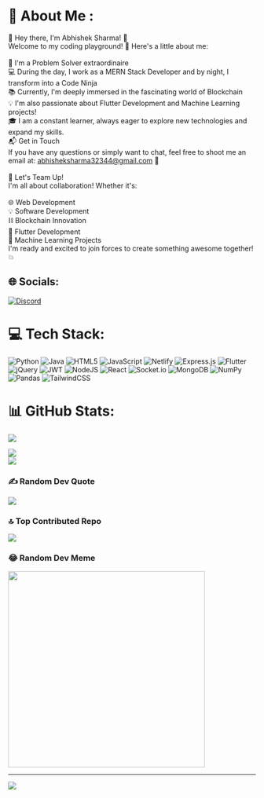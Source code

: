 # 💫  About  Me  :  
🌟 Hey there, I'm Abhishek Sharma! 🌟<br>Welcome to my coding playground! 🚀 Here's a little about me: <br><br>🔧 I'm a  Problem Solver extraordinaire<br>💻 During the day, I work as a MERN Stack Developer and by night, I transform into a Code Ninja<br>📚 Currently, I'm deeply immersed in  the fascinating world of Blockchain<br>💡 I'm also passionate  about Flutter Development and Machine Learning projects!<br>🎓 I am a constant learner, always eager to explore new technologies   and expand my skills.<br>📬 Get in Touch<br>If you have any questions or simply want to chat, feel free to shoot me an email at: abhisheksharma32344@gmail.com 📧<br><br>🤝 Let's Team Up!<br>I'm all about collaboration! Whether it's:<br><br>🌐 Web Development<br>💡 Software Development<br>⛓️ Blockchain Innovation<br>📱 Flutter Development<br>🧠 Machine Learning Projects<br>I'm ready and excited to join forces to create something awesome together! 💥




## 🌐 Socials:
[![Discord](https://img.shields.io/badge/Discord-%237289DA.svg?logo=discord&logoColor=white)](https://discord.gg/abhishek1109)





# 💻 Tech Stack:
![Python](https://img.shields.io/badge/python-3670A0?style=flat&logo=python&logoColor=ffdd54) ![Java](https://img.shields.io/badge/java-%23ED8B00.svg?style=flat&logo=openjdk&logoColor=white) ![HTML5](https://img.shields.io/badge/html5-%23E34F26.svg?style=flat&logo=html5&logoColor=white) ![JavaScript](https://img.shields.io/badge/javascript-%23323330.svg?style=flat&logo=javascript&logoColor=%23F7DF1E) ![Netlify](https://img.shields.io/badge/netlify-%23000000.svg?style=flat&logo=netlify&logoColor=#00C7B7) ![Express.js](https://img.shields.io/badge/express.js-%23404d59.svg?style=flat&logo=express&logoColor=%2361DAFB) ![Flutter](https://img.shields.io/badge/Flutter-%2302569B.svg?style=flat&logo=Flutter&logoColor=white) ![jQuery](https://img.shields.io/badge/jquery-%230769AD.svg?style=flat&logo=jquery&logoColor=white) ![JWT](https://img.shields.io/badge/JWT-black?style=flat&logo=JSON%20web%20tokens) ![NodeJS](https://img.shields.io/badge/node.js-6DA55F?style=flat&logo=node.js&logoColor=white) ![React](https://img.shields.io/badge/react-%2320232a.svg?style=flat&logo=react&logoColor=%2361DAFB) ![Socket.io](https://img.shields.io/badge/Socket.io-black?style=flat&logo=socket.io&badgeColor=010101) ![MongoDB](https://img.shields.io/badge/MongoDB-%234ea94b.svg?style=flat&logo=mongodb&logoColor=white) ![NumPy](https://img.shields.io/badge/numpy-%23013243.svg?style=flat&logo=numpy&logoColor=white) ![Pandas](https://img.shields.io/badge/pandas-%23150458.svg?style=flat&logo=pandas&logoColor=white) ![TailwindCSS](https://img.shields.io/badge/tailwindcss-%2338B2AC.svg?style=flat&logo=tailwind-css&logoColor=white)



# 📊 GitHub Stats:
![](https://github-readme-stats.vercel.app/api?username=abhisheksharma010&theme=blue-green&hide_border=false&include_all_commits=true&count_private=true)<br/>

![](https://github-readme-streak-stats.herokuapp.com/?user=abhisheksharma010&theme=blue-green&hide_border=false)<br/>
![](https://github-readme-stats.vercel.app/api/top-langs/?username=abhisheksharma010&theme=blue-green&hide_border=false&include_all_commits=true&count_private=true&layout=compact)



### ✍️ Random Dev Quote
![](https://quotes-github-readme.vercel.app/api?type=horizontal&theme=radical)



### 🔝 Top Contributed Repo
![](https://github-contributor-stats.vercel.app/api?username=abhisheksharma010&limit=5&theme=dark&combine_all_yearly_contributions=true)



### 😂 Random Dev Meme
<img src='https://randommeme-five.vercel.app/' style="height: 400px;"/>

---
[![](https://visitcount.itsvg.in/api?id=abhisheksharma010&icon=0&color=0)](https://visitcount.itsvg.in)

<!-- Proudly created with GPRM ( https://gprm.itsvg.in ) -->
